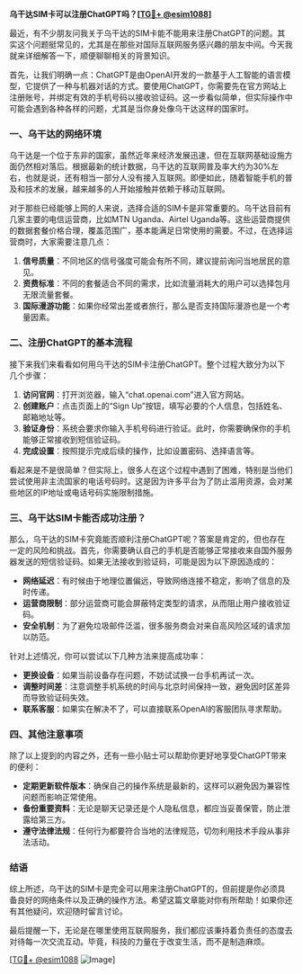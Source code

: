 **乌干达SIM卡可以注册ChatGPT吗？[[TG💪+ @esim1088](https://t.me/s/esim1088)]**

最近，有不少朋友问我关于乌干达的SIM卡能不能用来注册ChatGPT的问题。其实这个问题挺常见的，尤其是在那些对国际互联网服务感兴趣的朋友中间。今天我就来详细解答一下，顺便聊聊相关的背景知识。

首先，让我们明确一点：ChatGPT是由OpenAI开发的一款基于人工智能的语言模型，它提供了一种与机器对话的方式。要使用ChatGPT，你需要先在官方网站上注册账号，并绑定有效的手机号码以接收验证码。这一步看似简单，但实际操作中可能会遇到各种各样的问题，尤其是当你身处像乌干达这样的国家时。

### 一、乌干达的网络环境

乌干达是一个位于东非的国家，虽然近年来经济发展迅速，但在互联网基础设施方面仍然相对落后。根据最新的统计数据，乌干达的互联网普及率大约为30%左右，也就是说，还有相当一部分人没有接入互联网。即便如此，随着智能手机的普及和技术的发展，越来越多的人开始接触并依赖于移动互联网。

对于那些已经能够上网的人来说，选择合适的SIM卡是非常重要的。乌干达目前有几家主要的电信运营商，比如MTN Uganda、Airtel Uganda等。这些运营商提供的数据套餐价格合理，覆盖范围广，基本能满足日常使用的需要。不过，在选择运营商时，大家需要注意几点：

1. **信号质量**：不同地区的信号强度可能会有所不同，建议提前询问当地居民的意见。
2. **资费标准**：不同的套餐适合不同的需求，比如流量消耗大的用户可以选择包月无限流量套餐。
3. **国际漫游功能**：如果你经常出差或者旅行，那么是否支持国际漫游也是一个考量因素。

### 二、注册ChatGPT的基本流程

接下来我们来看看如何用乌干达的SIM卡注册ChatGPT。整个过程大致分为以下几个步骤：

1. **访问官网**：打开浏览器，输入“chat.openai.com”进入官方网站。
2. **创建账户**：点击页面上的“Sign Up”按钮，填写必要的个人信息，包括姓名、邮箱地址等。
3. **验证身份**：系统会要求你输入手机号码进行验证。此时，你需要确保你的手机能够正常接收到短信验证码。
4. **完成设置**：按照提示完成后续的操作，比如设置密码、选择语言等。

看起来是不是很简单？但实际上，很多人在这个过程中遇到了困难，特别是当他们尝试使用非主流国家的电话号码时。这是因为许多平台为了防止滥用资源，会对某些地区的IP地址或电话号码实施限制措施。

### 三、乌干达SIM卡能否成功注册？

那么，乌干达的SIM卡究竟能否顺利注册ChatGPT呢？答案是肯定的，但也存在一定的风险和挑战。首先，你需要确认自己的手机是否能够正常接收来自国外服务器发送的短信验证码。如果无法接收到验证码，可能是因为以下原因造成的：

- **网络延迟**：有时候由于地理位置偏远，导致网络连接不稳定，影响了信息的及时传递。
- **运营商限制**：部分运营商可能会屏蔽特定类型的请求，从而阻止用户接收验证码。
- **安全机制**：为了避免垃圾邮件泛滥，很多服务商会对来自高风险区域的请求加以防范。

针对上述情况，你可以尝试以下几种方法来提高成功率：

- **更换设备**：如果当前设备存在问题，不妨试试换一台手机再试一次。
- **调整时间差**：注意调整手机系统的时间与北京时间保持一致，避免因时区差异而导致验证码失效。
- **联系客服**：如果实在解决不了，可以直接联系OpenAI的客服团队寻求帮助。

### 四、其他注意事项

除了以上提到的内容之外，还有一些小贴士可以帮助你更好地享受ChatGPT带来的便利：

- **定期更新软件版本**：确保自己的操作系统是最新的，这样可以避免因为兼容性问题而影响正常使用。
- **备份重要资料**：无论是聊天记录还是个人隐私信息，都应当妥善保管，防止泄露给第三方。
- **遵守法律法规**：任何行为都要符合当地的法律规范，切勿利用技术手段从事非法活动。

### 结语

综上所述，乌干达的SIM卡是完全可以用来注册ChatGPT的，但前提是你必须具备良好的网络条件以及正确的操作方法。希望这篇文章能对你有所帮助！如果你还有其他疑问，欢迎随时留言讨论。

最后提醒一下，无论是在哪里使用互联网服务，我们都应该秉持着负责任的态度去对待每一次交流互动。毕竟，科技的力量在于改变生活，而不是制造麻烦。

[[TG💪+ @esim1088](https://t.me/s/esim1088) ![Image](https://i.postimg.cc/4NQfJmqS/Snipaste-2025-05-13-00-14-12.png)]